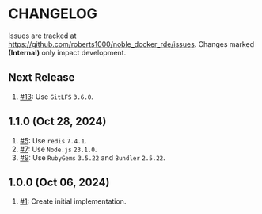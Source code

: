 # CHANGELOG

Issues are tracked at https://github.com/roberts1000/noble_docker_rde/issues. Changes marked **(Internal)** only impact development. 

## Next Release

1. [#13](../../issues/13): Use `GitLFS` `3.6.0`.

## 1.1.0 (Oct 28, 2024)

1. [#5](../../issues/5): Use `redis` `7.4.1`.
1. [#7](../../issues/7): Use `Node.js` `23.1.0`.
1. [#9](../../issues/9): Use `RubyGems` `3.5.22` and `Bundler` `2.5.22`.

## 1.0.0 (Oct 06, 2024)

1. [#1](../../issues/1): Create initial implementation.
